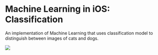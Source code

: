 # Machine Learning in iOS: Classification

An implementation of Machine Learning that uses classification model to distinguish between images of cats and dogs.

![](Cat-or-Dog-2x.gif)
